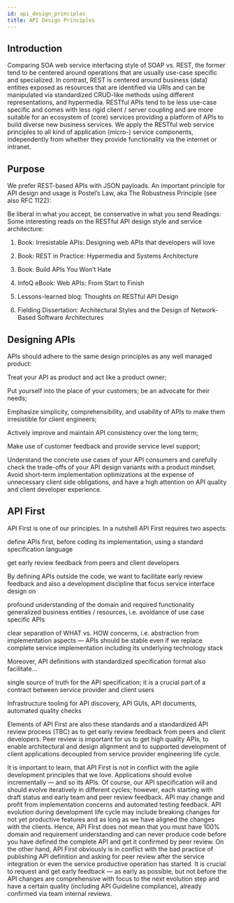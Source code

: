 ```yaml
---
id: api_design_principles
title: API Design Principles
---
```

## Introduction

Comparing SOA web service interfacing style of SOAP vs. REST, the former tend to be centered around operations that are usually use-case specific and specialized. In contrast, REST is centered around business (data) entities exposed as resources that are identified via URIs and can be manipulated via standardized CRUD-like methods using different representations, and hypermedia. RESTful APIs tend to be less use-case specific and comes with less rigid client / server coupling and are more suitable for an ecosystem of (core) services providing a platform of APIs to build diverse new business services. We apply the RESTful web service principles to all kind of application (micro-) service components, independently from whether they provide functionality via the internet or intranet.


## Purpose

We prefer REST-based APIs with JSON payloads.
An important principle for API design and usage is Postel’s Law, aka The Robustness Principle (see also RFC 1122):

Be liberal in what you accept, be conservative in what you send
Readings: Some interesting reads on the RESTful API design style and service architecture:

1. Book: Irresistable APIs: Designing web APIs that developers will love

2. Book: REST in Practice: Hypermedia and Systems Architecture

3. Book: Build APIs You Won’t Hate

4. InfoQ eBook: Web APIs: From Start to Finish

5. Lessons-learned blog: Thoughts on RESTful API Design

5. Fielding Dissertation: Architectural Styles and the Design of Network-Based Software Architectures


##  Designing APIs

APIs should adhere to the same design principles as any well managed product:

Treat your API as product and act like a product owner;

Put yourself into the place of your customers; be an advocate for their needs;

Emphasize simplicity, comprehensibility, and usability of APIs to make them irresistible for client engineers;

Actively improve and maintain API consistency over the long term;

Make use of customer feedback and provide service level support;

Understand the concrete use cases of your API consumers and carefully check the trade-offs of your API design variants with a product mindset. Avoid short-term implementation optimizations at the expense of unnecessary client side obligations, and have a high attention on API quality and client developer experience.


## API First

API First is one of our principles. In a nutshell API First requires two aspects:

define APIs first, before coding its implementation, using a standard specification language

get early review feedback from peers and client developers

By defining APIs outside the code, we want to facilitate early review feedback and also a development discipline that focus service interface design on

profound understanding of the domain and required functionality generalized business entities / resources, i.e. avoidance of use case specific APIs

clear separation of WHAT vs. HOW concerns, i.e. abstraction from implementation aspects — APIs should be stable even if we replace complete service implementation including its underlying technology stack


Moreover, API definitions with standardized specification format also facilitate...

single source of truth for the API specification; it is a crucial part of a contract between service provider and client users

Infrastructure tooling for API discovery, API GUIs, API documents, automated quality checks

Elements of API First are also these standards and a standardized API review process (TBC) as to get early review feedback from peers and client developers. Peer review is important for us to get high quality APIs, to enable architectural and design alignment and to supported development of client applications decoupled from service provider engineering life cycle.

It is important to learn, that API First is not in conflict with the agile development principles that we love. Applications should evolve incrementally — and so its APIs. Of course, our API specification will and should evolve iteratively in different cycles; however, each starting with draft status and early team and peer review feedback. API may change and profit from implementation concerns and automated testing feedback. API evolution during development life cycle may include breaking changes for not yet productive features and as long as we have aligned the changes with the clients. Hence, API First does not mean that you must have 100% domain and requirement understanding and can never produce code before you have defined the complete API and get it confirmed by peer review. On the other hand, API First obviously is in conflict with the bad practice of publishing API definition and asking for peer review after the service integration or even the service productive operation has started. It is crucial to request and get early feedback — as early as possible, but not before the API changes are comprehensive with focus to the next evolution step and have a certain quality (including API Guideline compliance), already confirmed via team internal reviews.
